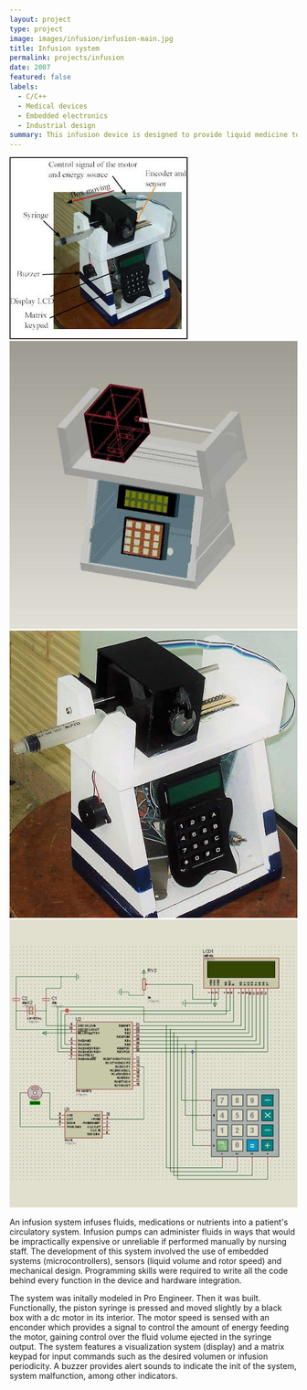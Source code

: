 ```yaml
---
layout: project
type: project
image: images/infusion/infusion-main.jpg
title: Infusion system
permalink: projects/infusion
date: 2007
featured: false
labels:
  - C/C++
  - Medical devices
  - Embedded electronics
  - Industrial design
summary: This infusion device is designed to provide liquid medicine to ill patients via bloodstream using a syringe. The solution integrates a step motors, rotary sensors and embedded microcontrollers to control the dosification process.
---
```


<div class="ui small rounded images">
  <img class="ui image zoom" src="../images/infusion/infusion-diagram.jpg">
  <img class="ui image zoom" src="../images/infusion/infusion-cad.jpg">
  <img class="ui image zoom" src="../images/infusion/infusion-main4.jpg">
</div>

<img class="ui medium right floated rounded image zoom" src="../images/infusion/infusion-schematic.jpg">

<p class="pjustify">An infusion system infuses fluids, medications or nutrients into a patient's circulatory system. Infusion pumps can administer fluids in ways that would be impractically expensive or unreliable if performed manually by nursing staff.
The development of this system involved the use of embedded systems (microcontrollers), sensors (liquid volume and rotor speed) and mechanical design. Programming skills were required to write all the code behind every function in the device and hardware integration.</p>

<p class="pjustify">The system was initally modeled in Pro Engineer. Then it was built. Functionally, the piston syringe is pressed and moved slightly by a black box with a dc motor in its interior. The motor speed is sensed with an enconder which provides a signal to control the amount of energy feeding the motor, gaining control over the fluid volume ejected in the syringe output. The system features a visualization system (display) and a matrix keypad for input commands such as the desired volumen or infusion periodicity. A buzzer provides alert sounds to indicate the init of the system, system malfunction, among other indicators.</p>



